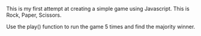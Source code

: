 This is my first attempt at creating a simple game using Javascript. This is Rock, Paper, Scissors.

Use the play() function to run the game 5 times and find the majority winner.
